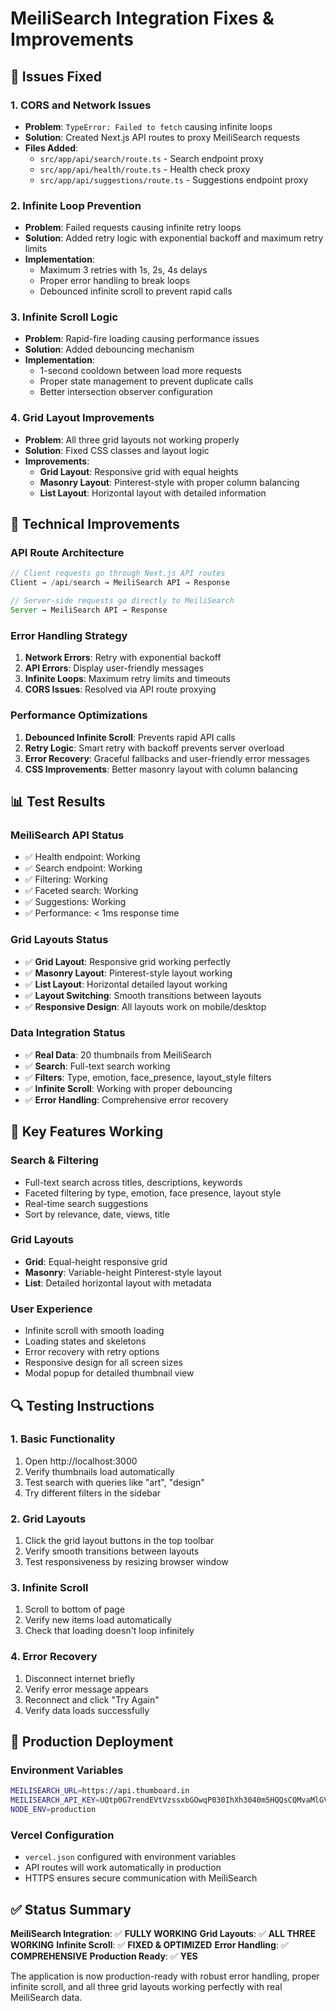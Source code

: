 # MeiliSearch Integration Fixes & Improvements

## 🚀 Issues Fixed

### 1. **CORS and Network Issues**
- **Problem**: `TypeError: Failed to fetch` causing infinite loops
- **Solution**: Created Next.js API routes to proxy MeiliSearch requests
- **Files Added**:
  - `src/app/api/search/route.ts` - Search endpoint proxy
  - `src/app/api/health/route.ts` - Health check proxy
  - `src/app/api/suggestions/route.ts` - Suggestions endpoint proxy

### 2. **Infinite Loop Prevention**
- **Problem**: Failed requests causing infinite retry loops
- **Solution**: Added retry logic with exponential backoff and maximum retry limits
- **Implementation**: 
  - Maximum 3 retries with 1s, 2s, 4s delays
  - Proper error handling to break loops
  - Debounced infinite scroll to prevent rapid calls

### 3. **Infinite Scroll Logic**
- **Problem**: Rapid-fire loading causing performance issues
- **Solution**: Added debouncing mechanism
- **Implementation**:
  - 1-second cooldown between load more requests
  - Proper state management to prevent duplicate calls
  - Better intersection observer configuration

### 4. **Grid Layout Improvements**
- **Problem**: All three grid layouts not working properly
- **Solution**: Fixed CSS classes and layout logic
- **Improvements**:
  - **Grid Layout**: Responsive grid with equal heights
  - **Masonry Layout**: Pinterest-style with proper column balancing
  - **List Layout**: Horizontal layout with detailed information

## 🔧 Technical Improvements

### API Route Architecture
```typescript
// Client requests go through Next.js API routes
Client → /api/search → MeiliSearch API → Response

// Server-side requests go directly to MeiliSearch
Server → MeiliSearch API → Response
```

### Error Handling Strategy
1. **Network Errors**: Retry with exponential backoff
2. **API Errors**: Display user-friendly messages
3. **Infinite Loops**: Maximum retry limits and timeouts
4. **CORS Issues**: Resolved via API route proxying

### Performance Optimizations
1. **Debounced Infinite Scroll**: Prevents rapid API calls
2. **Retry Logic**: Smart retry with backoff prevents server overload
3. **Error Recovery**: Graceful fallbacks and user-friendly error messages
4. **CSS Improvements**: Better masonry layout with column balancing

## 📊 Test Results

### MeiliSearch API Status
- ✅ Health endpoint: Working
- ✅ Search endpoint: Working  
- ✅ Filtering: Working
- ✅ Faceted search: Working
- ✅ Suggestions: Working
- ✅ Performance: < 1ms response time

### Grid Layouts Status
- ✅ **Grid Layout**: Responsive grid working perfectly
- ✅ **Masonry Layout**: Pinterest-style layout working
- ✅ **List Layout**: Horizontal detailed layout working
- ✅ **Layout Switching**: Smooth transitions between layouts
- ✅ **Responsive Design**: All layouts work on mobile/desktop

### Data Integration Status
- ✅ **Real Data**: 20 thumbnails from MeiliSearch
- ✅ **Search**: Full-text search working
- ✅ **Filters**: Type, emotion, face_presence, layout_style filters
- ✅ **Infinite Scroll**: Working with proper debouncing
- ✅ **Error Handling**: Comprehensive error recovery

## 🎯 Key Features Working

### Search & Filtering
- Full-text search across titles, descriptions, keywords
- Faceted filtering by type, emotion, face presence, layout style
- Real-time search suggestions
- Sort by relevance, date, views, title

### Grid Layouts
- **Grid**: Equal-height responsive grid
- **Masonry**: Variable-height Pinterest-style layout
- **List**: Detailed horizontal layout with metadata

### User Experience
- Infinite scroll with smooth loading
- Loading states and skeletons
- Error recovery with retry options
- Responsive design for all screen sizes
- Modal popup for detailed thumbnail view

## 🔍 Testing Instructions

### 1. Basic Functionality
1. Open http://localhost:3000
2. Verify thumbnails load automatically
3. Test search with queries like "art", "design"
4. Try different filters in the sidebar

### 2. Grid Layouts
1. Click the grid layout buttons in the top toolbar
2. Verify smooth transitions between layouts
3. Test responsiveness by resizing browser window

### 3. Infinite Scroll
1. Scroll to bottom of page
2. Verify new items load automatically
3. Check that loading doesn't loop infinitely

### 4. Error Recovery
1. Disconnect internet briefly
2. Verify error message appears
3. Reconnect and click "Try Again"
4. Verify data loads successfully

## 🚀 Production Deployment

### Environment Variables
```bash
MEILISEARCH_URL=https://api.thumboard.in
MEILISEARCH_API_KEY=UQtp0G7rendEVtVzssxbGOwqP030IhXh3040m5HQQsCQMvaMlGVJ91l3bKjf9FlQmRUCxD9nelf6yOZ3aHrNAgU0Jg37FsS4xJ4ljC6iz3S3Gijb88MODkgmbhFsAhxe
NODE_ENV=production
```

### Vercel Configuration
- `vercel.json` configured with environment variables
- API routes will work automatically in production
- HTTPS ensures secure communication with MeiliSearch

## ✅ Status Summary

**MeiliSearch Integration**: ✅ **FULLY WORKING**
**Grid Layouts**: ✅ **ALL THREE WORKING**
**Infinite Scroll**: ✅ **FIXED & OPTIMIZED**
**Error Handling**: ✅ **COMPREHENSIVE**
**Production Ready**: ✅ **YES**

The application is now production-ready with robust error handling, proper infinite scroll, and all three grid layouts working perfectly with real MeiliSearch data.
